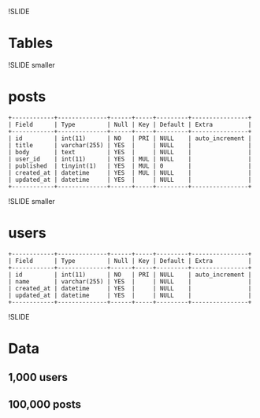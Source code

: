 !SLIDE

# Tables

!SLIDE smaller

# posts

    +------------+--------------+------+-----+---------+----------------+
    | Field      | Type         | Null | Key | Default | Extra          |
    +------------+--------------+------+-----+---------+----------------+
    | id         | int(11)      | NO   | PRI | NULL    | auto_increment |
    | title      | varchar(255) | YES  |     | NULL    |                |
    | body       | text         | YES  |     | NULL    |                |
    | user_id    | int(11)      | YES  | MUL | NULL    |                |
    | published  | tinyint(1)   | YES  | MUL | 0       |                |
    | created_at | datetime     | YES  | MUL | NULL    |                |
    | updated_at | datetime     | YES  |     | NULL    |                |
    +------------+--------------+------+-----+---------+----------------+

!SLIDE smaller

# users

    +------------+--------------+------+-----+---------+----------------+
    | Field      | Type         | Null | Key | Default | Extra          |
    +------------+--------------+------+-----+---------+----------------+
    | id         | int(11)      | NO   | PRI | NULL    | auto_increment |
    | name       | varchar(255) | YES  |     | NULL    |                |
    | created_at | datetime     | YES  |     | NULL    |                |
    | updated_at | datetime     | YES  |     | NULL    |                |
    +------------+--------------+------+-----+---------+----------------+

!SLIDE

# Data

## 1,000 users
## 100,000 posts
